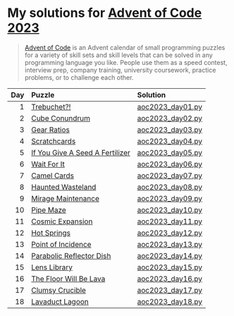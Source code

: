 # My solutions for [Advent of Code 2023](https://adventofcode.com/2023)

> [Advent of Code](https://adventofcode.com/2023/about) is an Advent calendar of small
> programming puzzles for a variety of skill sets and skill levels that can be solved in
> any programming language you like. People use them as a speed contest, interview prep,
> company training, university coursework, practice problems, or to challenge each other.

| Day | Puzzle                                                                | Solution                             |
| --: | :-------------------------------------------------------------------- | :----------------------------------- |
|   1 | [Trebuchet?!](https://adventofcode.com/2023/day/1)                    | [aoc2023_day01.py](aoc2023_day01.py) |
|   2 | [Cube Conundrum](https://adventofcode.com/2023/day/2)                 | [aoc2023_day02.py](aoc2023_day02.py) |
|   3 | [Gear Ratios](https://adventofcode.com/2023/day/3)                    | [aoc2023_day03.py](aoc2023_day03.py) |
|   4 | [Scratchcards](https://adventofcode.com/2023/day/4)                   | [aoc2023_day04.py](aoc2023_day04.py) |
|   5 | [If You Give A Seed A Fertilizer](https://adventofcode.com/2023/day/5)| [aoc2023_day05.py](aoc2023_day05.py) |
|   6 | [Wait For It](https://adventofcode.com/2023/day/6)                    | [aoc2023_day06.py](aoc2023_day06.py) |
|   7 | [Camel Cards](https://adventofcode.com/2023/day/7)                    | [aoc2023_day07.py](aoc2023_day07.py) |
|   8 | [Haunted Wasteland](https://adventofcode.com/2023/day/8)              | [aoc2023_day08.py](aoc2023_day08.py) |
|   9 | [Mirage Maintenance](https://adventofcode.com/2023/day/9)             | [aoc2023_day09.py](aoc2023_day09.py) |
|  10 | [Pipe Maze](https://adventofcode.com/2023/day/10)                     | [aoc2023_day10.py](aoc2023_day10.py) |
|  11 | [Cosmic Expansion](https://adventofcode.com/2023/day/11)              | [aoc2023_day11.py](aoc2023_day11.py) |
|  12 | [Hot Springs](https://adventofcode.com/2023/day/12)                   | [aoc2023_day12.py](aoc2023_day12.py) |
|  13 | [Point of Incidence](https://adventofcode.com/2023/day/13)            | [aoc2023_day13.py](aoc2023_day13.py) |
|  14 | [Parabolic Reflector Dish](https://adventofcode.com/2023/day/14)      | [aoc2023_day14.py](aoc2023_day14.py) |
|  15 | [Lens Library](https://adventofcode.com/2023/day/15)                  | [aoc2023_day15.py](aoc2023_day15.py) |
|  16 | [The Floor Will Be Lava](https://adventofcode.com/2023/day/16)        | [aoc2023_day16.py](aoc2023_day16.py) |
|  17 | [Clumsy Crucible](https://adventofcode.com/2023/day/17)               | [aoc2023_day17.py](aoc2023_day17.py) |
|  18 | [Lavaduct Lagoon](https://adventofcode.com/2023/day/18)               | [aoc2023_day18.py](aoc2023_day18.py) |
